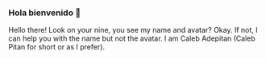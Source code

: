 ### Hola bienvenido 👋

Hello there! Look on your nine, you see my name and avatar? Okay. If not, I can help you with the name but not the avatar. I am Caleb Adepitan (Caleb Pitan for short or as I prefer). 

<!--
**calebpitan/calebpitan** is a ✨ _special_ ✨ repository because its `README.md` (this file) appears on your GitHub profile.

Here are some ideas to get you started:

- 🔭 I’m currently working on ...
- 🌱 I’m currently learning ...
- 👯 I’m looking to collaborate on ...
- 🤔 I’m looking for help with ...
- 💬 Ask me about ...
- 📫 How to reach me: ...
- 😄 Pronouns: He/His
- ⚡ Fun fact: ...
-->
